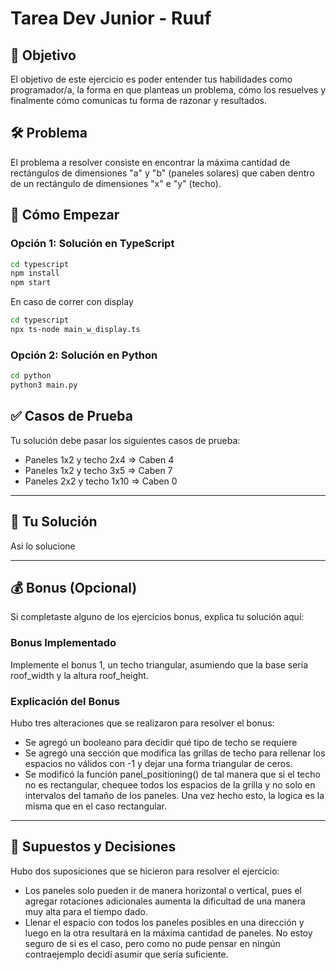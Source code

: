 # Tarea Dev Junior - Ruuf

## 🎯 Objetivo

El objetivo de este ejercicio es poder entender tus habilidades como programador/a, la forma en que planteas un problema, cómo los resuelves y finalmente cómo comunicas tu forma de razonar y resultados.

## 🛠️ Problema

El problema a resolver consiste en encontrar la máxima cantidad de rectángulos de dimensiones "a" y "b" (paneles solares) que caben dentro de un rectángulo de dimensiones "x" e "y" (techo).

## 🚀 Cómo Empezar

### Opción 1: Solución en TypeScript
```bash
cd typescript
npm install
npm start
```

En caso de correr con display
```bash
cd typescript
npx ts-node main_w_display.ts
```

### Opción 2: Solución en Python
```bash
cd python
python3 main.py
```

## ✅ Casos de Prueba

Tu solución debe pasar los siguientes casos de prueba:
- Paneles 1x2 y techo 2x4 ⇒ Caben 4
- Paneles 1x2 y techo 3x5 ⇒ Caben 7
- Paneles 2x2 y techo 1x10 ⇒ Caben 0

---

## 📝 Tu Solución

Asi lo solucione

---

## 💰 Bonus (Opcional)

Si completaste alguno de los ejercicios bonus, explica tu solución aquí:

### Bonus Implementado

Implemente el bonus 1, un techo triangular, asumiendo que la base sería roof_width y la altura roof_height.


### Explicación del Bonus

Hubo tres alteraciones que se realizaron para resolver el bonus:
- Se agregó un booleano para decidir qué tipo de techo se requiere
- Se agregó una sección que modifica las grillas de techo para rellenar los espacios no válidos con -1 y dejar una forma triangular de ceros.
- Se modificó la función panel_positioning() de tal manera que si el techo no es rectangular, chequee todos los espacios de la grilla y no solo en intervalos del tamaño de los paneles.
Una vez hecho esto, la logica es la misma que en el caso rectangular.


---

## 🤔 Supuestos y Decisiones

Hubo dos suposiciones que se hicieron para resolver el ejercicio:
- Los paneles solo pueden ir de manera horizontal o vertical, pues el agregar rotaciones adicionales aumenta la dificultad de una manera muy alta para el tiempo dado.
- Llenar el espacio con todos los paneles posibles en una dirección y luego en la otra resultará en la máxima cantidad de paneles. No estoy seguro de si es el caso, pero como no pude pensar en ningún contraejemplo decidí asumir que sería suficiente.


